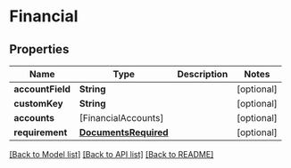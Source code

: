 # Financial

## Properties
Name | Type | Description | Notes
------------ | ------------- | ------------- | -------------
**accountField** | **String** |  | [optional] 
**customKey** | **String** |  | [optional] 
**accounts** | [FinancialAccounts] |  | [optional] 
**requirement** | [**DocumentsRequired**](DocumentsRequired.md) |  | [optional] 

[[Back to Model list]](../README.md#documentation-for-models) [[Back to API list]](../README.md#documentation-for-api-endpoints) [[Back to README]](../README.md)



